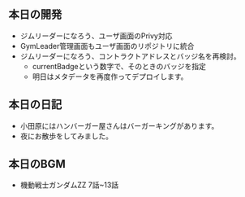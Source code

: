 ## 本日の開発
- ジムリーダーになろう、ユーザ画面のPrivy対応
- GymLeader管理画面もユーザ画面のリポジトリに統合
- ジムリーダーになろう、コントラクトアドレスとバッジ名を再検討。
  - currentBadgeという数字で、そのときのバッジを指定
  - 明日はメタデータを再度作ってデプロイします。

## 本日の日記
- 小田原にはハンバーガー屋さんはバーガーキングがあります。
- 夜にお散歩をしてみました。

## 本日のBGM
- 機動戦士ガンダムZZ 7話~13話